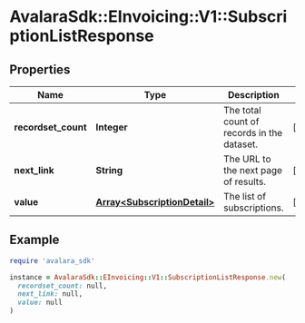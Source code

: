 # AvalaraSdk::EInvoicing::V1::SubscriptionListResponse

## Properties

| Name | Type | Description | Notes |
| ---- | ---- | ----------- | ----- |
| **recordset_count** | **Integer** | The total count of records in the dataset. | [optional] |
| **next_link** | **String** | The URL to the next page of results. | [optional] |
| **value** | [**Array&lt;SubscriptionDetail&gt;**](SubscriptionDetail.md) | The list of subscriptions. | [optional] |

## Example

```ruby
require 'avalara_sdk'

instance = AvalaraSdk::EInvoicing::V1::SubscriptionListResponse.new(
  recordset_count: null,
  next_link: null,
  value: null
)
```

